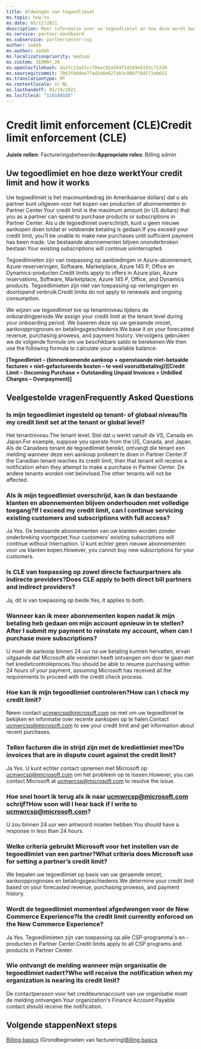 ```yaml
---
title: Afdwingen van tegoedlimiet
ms.topic: how-to
ms.date: 05/11/2021
description: Meer informatie over uw tegoedlimiet en hoe deze wordt berekend. Bevat veelgestelde vragen.
ms.service: partner-dashboard
ms.subservice: partnercenter-csp
author: sodeb
ms.author: sodeb
ms.localizationpriority: medium
ms.custom: SEOMAY.20
ms.openlocfilehash: da3fc23a51cc70eec91a304f14189eb191c71339
ms.sourcegitcommit: 7063fdddee77ad2d8e627ab3c806f76d173ab652
ms.translationtype: MT
ms.contentlocale: nl-NL
ms.lasthandoff: 05/19/2021
ms.locfileid: "110148105"
---
```

# <a name="credit-limit-enforcement-cle"></a><span data-ttu-id="2aa8b-104">Credit limit enforcement (CLE)</span><span class="sxs-lookup"><span data-stu-id="2aa8b-104">Credit limit enforcement (CLE)</span></span>

<span data-ttu-id="2aa8b-105">**Juiste rollen:** Factureringsbeheerder</span><span class="sxs-lookup"><span data-stu-id="2aa8b-105">**Appropriate roles**: Billing admin</span></span>

## <a name="your-credit-limit-and-how-it-works"></a><span data-ttu-id="2aa8b-106">Uw tegoedlimiet en hoe deze werkt</span><span class="sxs-lookup"><span data-stu-id="2aa8b-106">Your credit limit and how it works</span></span>

<span data-ttu-id="2aa8b-107">Uw tegoedlimiet is het maximumbedrag (in Amerikaanse dollars) dat u als partner kunt uitgeven voor het kopen van producten of abonnementen in Partner Center.</span><span class="sxs-lookup"><span data-stu-id="2aa8b-107">Your credit limit is the maximum amount (in US dollars) that you as a partner can spend to purchase products or subscriptions in Partner Center.</span></span> <span data-ttu-id="2aa8b-108">Als u de tegoedlimiet overschrijdt, kunt u geen nieuwe aankopen doen totdat er voldoende betaling is gedaan.</span><span class="sxs-lookup"><span data-stu-id="2aa8b-108">If you exceed your credit limit, you’ll be unable to make new purchases until sufficient payment has been made.</span></span> <span data-ttu-id="2aa8b-109">Uw bestaande abonnementen blijven ononderbroken bestaan.</span><span class="sxs-lookup"><span data-stu-id="2aa8b-109">Your existing subscriptions will continue uninterrupted.</span></span>

<span data-ttu-id="2aa8b-110">Tegoedlimieten zijn van toepassing op aanbiedingen in Azure-abonnement, Azure-reserveringen, Software, Marketplace, Azure 145 P, Office en Dynamics-producten.</span><span class="sxs-lookup"><span data-stu-id="2aa8b-110">Credit limits apply to offers in Azure plan, Azure reservations, Software, Marketplace, Azure 145 P, Office, and Dynamics products.</span></span> <span data-ttu-id="2aa8b-111">Tegoedlimieten zijn niet van toepassing op verlengingen en doorlopend verbruik.</span><span class="sxs-lookup"><span data-stu-id="2aa8b-111">Credit limits do not apply to renewals and ongoing consumption.</span></span>

<span data-ttu-id="2aa8b-112">We wijzen uw tegoedlimiet toe op tenantniveau tijdens de onboardingperiode.</span><span class="sxs-lookup"><span data-stu-id="2aa8b-112">We assign your credit limit at the tenant level during your onboarding period.</span></span> <span data-ttu-id="2aa8b-113">We baseren deze op uw geraamde omzet, aankoopprognoses en betalingsgeschiedenis.</span><span class="sxs-lookup"><span data-stu-id="2aa8b-113">We base it on your forecasted revenue, purchasing prowess, and payment history.</span></span> <span data-ttu-id="2aa8b-114">Vervolgens gebruiken we de volgende formule om uw beschikbare saldo te berekenen:</span><span class="sxs-lookup"><span data-stu-id="2aa8b-114">We then use the following formula to calculate your available balance:</span></span>

<span data-ttu-id="2aa8b-115">**[Tegoedlimiet – (binnenkomende aankoop + openstaande niet-betaalde facturen + niet-gefactureerde kosten – te veel vooruitbetaling)]**</span><span class="sxs-lookup"><span data-stu-id="2aa8b-115">**[Credit Limit – (Incoming Purchase + Outstanding Unpaid Invoices + Unbilled Charges – Overpayment)]**</span></span>

## <a name="frequently-asked-questions"></a><span data-ttu-id="2aa8b-116">Veelgestelde vragen</span><span class="sxs-lookup"><span data-stu-id="2aa8b-116">Frequently Asked Questions</span></span>

### <a name="is-my-credit-limit-set-at-the-tenant-or-global-level"></a><span data-ttu-id="2aa8b-117">Is mijn tegoedlimiet ingesteld op tenant- of globaal niveau?</span><span class="sxs-lookup"><span data-stu-id="2aa8b-117">Is my credit limit set at the tenant or global level?</span></span>

<span data-ttu-id="2aa8b-118">Het tenantniveau.</span><span class="sxs-lookup"><span data-stu-id="2aa8b-118">The tenant level.</span></span> <span data-ttu-id="2aa8b-119">Stel dat u werkt vanuit de VS, Canada en Japan.</span><span class="sxs-lookup"><span data-stu-id="2aa8b-119">For example, suppose you operate from the US, Canada, and Japan.</span></span> <span data-ttu-id="2aa8b-120">Als de Canadees tenant de tegoedlimiet bereikt, ontvangt die tenant een melding wanneer deze een aankoop probeert te doen in Partner Center.</span><span class="sxs-lookup"><span data-stu-id="2aa8b-120">If the Canadian tenant reaches its credit limit, then that tenant will receive a notification when they attempt to make a purchase in Partner Center.</span></span> <span data-ttu-id="2aa8b-121">De andere tenants worden niet beïnvloed.</span><span class="sxs-lookup"><span data-stu-id="2aa8b-121">The other tenants will not be affected.</span></span> 

### <a name="if-i-exceed-my-credit-limit-can-i-continue-servicing-existing-customers-and-subscriptions-with-full-access"></a><span data-ttu-id="2aa8b-122">Als ik mijn tegoedlimiet overschrijd, kan ik dan bestaande klanten en abonnementen blijven onderhouden met volledige toegang?</span><span class="sxs-lookup"><span data-stu-id="2aa8b-122">If I exceed my credit limit, can I continue servicing existing customers and subscriptions with full access?</span></span>

<span data-ttu-id="2aa8b-123">Ja.</span><span class="sxs-lookup"><span data-stu-id="2aa8b-123">Yes.</span></span> <span data-ttu-id="2aa8b-124">De bestaande abonnementen van uw klanten worden zonder onderbreking voortgezet.</span><span class="sxs-lookup"><span data-stu-id="2aa8b-124">Your customers’ existing subscriptions will continue without interruption.</span></span> <span data-ttu-id="2aa8b-125">U kunt echter geen nieuwe abonnementen voor uw klanten kopen.</span><span class="sxs-lookup"><span data-stu-id="2aa8b-125">However, you cannot buy new subscriptions for your customers.</span></span>

### <a name="does-cle-apply-to-both-direct-bill-partners-and-indirect-providers"></a><span data-ttu-id="2aa8b-126">Is CLE van toepassing op zowel directe factuurpartners als indirecte providers?</span><span class="sxs-lookup"><span data-stu-id="2aa8b-126">Does CLE apply to both direct bill partners and indirect providers?</span></span>

<span data-ttu-id="2aa8b-127">Ja, dit is van toepassing op beide.</span><span class="sxs-lookup"><span data-stu-id="2aa8b-127">Yes, it applies to both.</span></span>

### <a name="after-i-submit-my-payment-to-reinstate-my-account-when-can-i-purchase-more-subscriptions"></a><span data-ttu-id="2aa8b-128">Wanneer kan ik meer abonnementen kopen nadat ik mijn betaling heb gedaan om mijn account opnieuw in te stellen?</span><span class="sxs-lookup"><span data-stu-id="2aa8b-128">After I submit my payment to reinstate my account, when can I purchase more subscriptions?</span></span> 

<span data-ttu-id="2aa8b-129">U moet de aankoop binnen 24 uur na uw betaling kunnen hervatten, ervan uitgaande dat Microsoft alle vereisten heeft ontvangen om door te gaan met het kredietcontroleproces.</span><span class="sxs-lookup"><span data-stu-id="2aa8b-129">You should be able to resume purchasing within 24 hours of your payment, assuming Microsoft has received all the requirements to proceed with the credit check process.</span></span>

### <a name="how-can-i-check-my-credit-limit"></a><span data-ttu-id="2aa8b-130">Hoe kan ik mijn tegoedlimiet controleren?</span><span class="sxs-lookup"><span data-stu-id="2aa8b-130">How can I check my credit limit?</span></span>

<span data-ttu-id="2aa8b-131">Neem contact [ucmwrcsp@microsoft.com](mailto:ucmwrcsp@microsoft.com) op met om uw tegoedlimiet te bekijken en informatie over recente aankopen op te halen.</span><span class="sxs-lookup"><span data-stu-id="2aa8b-131">Contact [ucmwrcsp@microsoft.com](mailto:ucmwrcsp@microsoft.com) to see your credit limit and get information about recent purchases.</span></span>

### <a name="do-invoices-that-are-in-dispute-count-against-the-credit-limit"></a><span data-ttu-id="2aa8b-132">Tellen facturen die in strijd zijn met de kredietlimiet mee?</span><span class="sxs-lookup"><span data-stu-id="2aa8b-132">Do invoices that are in dispute count against the credit limit?</span></span>

<span data-ttu-id="2aa8b-133">Ja.</span><span class="sxs-lookup"><span data-stu-id="2aa8b-133">Yes.</span></span> <span data-ttu-id="2aa8b-134">U kunt echter contact opnemen met Microsoft op [ucmwrcsp@microsoft.com](mailto:ucmwrcsp@microsoft.com) om het probleem op te lossen.</span><span class="sxs-lookup"><span data-stu-id="2aa8b-134">However, you can contact Microsoft at [ucmwrcsp@microsoft.com](mailto:ucmwrcsp@microsoft.com) to resolve the issue.</span></span>

### <a name="how-soon-will-i-hear-back-if-i-write-to-ucmwrcspmicrosoftcom"></a><span data-ttu-id="2aa8b-135">Hoe snel hoort ik terug als ik naar ucmwrcsp@microsoft.com schrijf?</span><span class="sxs-lookup"><span data-stu-id="2aa8b-135">How soon will I hear back if I write to ucmwrcsp@microsoft.com?</span></span>

<span data-ttu-id="2aa8b-136">U zou binnen 24 uur een antwoord moeten hebben.</span><span class="sxs-lookup"><span data-stu-id="2aa8b-136">You should have a response in less than 24 hours.</span></span> 

### <a name="what-criteria-does-microsoft-use-for-setting-a-partners-credit-limit"></a><span data-ttu-id="2aa8b-137">Welke criteria gebruikt Microsoft voor het instellen van de tegoedlimiet van een partner?</span><span class="sxs-lookup"><span data-stu-id="2aa8b-137">What criteria does Microsoft use for setting a partner’s credit limit?</span></span>

<span data-ttu-id="2aa8b-138">We bepalen uw tegoedlimiet op basis van uw geraamde omzet, aankoopprognoses en betalingsgeschiedenis.</span><span class="sxs-lookup"><span data-stu-id="2aa8b-138">We determine your credit limit based on your forecasted revenue, purchasing prowess, and payment history.</span></span>

### <a name="is-the-credit-limit-currently-enforced-on-the-new-commerce-experience"></a><span data-ttu-id="2aa8b-139">Wordt de tegoedlimiet momenteel afgedwongen voor de New Commerce Experience?</span><span class="sxs-lookup"><span data-stu-id="2aa8b-139">Is the credit limit currently enforced on the New Commerce Experience?</span></span>

<span data-ttu-id="2aa8b-140">Ja.</span><span class="sxs-lookup"><span data-stu-id="2aa8b-140">Yes.</span></span> <span data-ttu-id="2aa8b-141">Tegoedlimieten zijn van toepassing op alle CSP-programma's en -producten in Partner Center.</span><span class="sxs-lookup"><span data-stu-id="2aa8b-141">Credit limits apply to all CSP programs and products in Partner Center.</span></span>

### <a name="who-will-receive-the-notification-when-my-organization-is-nearing-its-credit-limit"></a><span data-ttu-id="2aa8b-142">Wie ontvangt de melding wanneer mijn organisatie de tegoedlimiet nadert?</span><span class="sxs-lookup"><span data-stu-id="2aa8b-142">Who will receive the notification when my organization is nearing its credit limit?</span></span>

<span data-ttu-id="2aa8b-143">De contactpersoon voor het crediteurenaccount van uw organisatie moet de melding ontvangen.</span><span class="sxs-lookup"><span data-stu-id="2aa8b-143">Your organization's Finance Account Payable contact should receive the notification.</span></span>

## <a name="next-steps"></a><span data-ttu-id="2aa8b-144">Volgende stappen</span><span class="sxs-lookup"><span data-stu-id="2aa8b-144">Next steps</span></span>

<span data-ttu-id="2aa8b-145">[Billing basics](./billing-basics.md) (Grondbeginselen van facturering)</span><span class="sxs-lookup"><span data-stu-id="2aa8b-145">[Billing basics](./billing-basics.md)</span></span>
